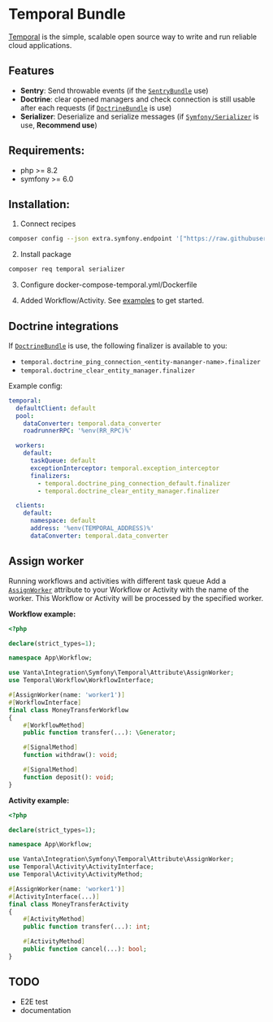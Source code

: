 # Temporal Bundle

[Temporal](https://temporal.io/) is the simple, scalable open source way to write and run reliable cloud applications.

## Features

- **Sentry**: Send throwable events (if the [`SentryBundle`](https://github.com/getsentry/sentry-symfony) use)
- **Doctrine**: clear opened managers and check connection is still usable after each requests (if [`DoctrineBundle`](https://github.com/doctrine/DoctrineBundle) is use)
- **Serializer**: Deserialize and serialize messages (if [`Symfony/Serializer`](https://github.com/symfony/serializer) is use, **Recommend use**)


## Requirements:
- php >= 8.2
- symfony >= 6.0


## Installation:

1. Connect recipes

```bash
composer config --json extra.symfony.endpoint '["https://raw.githubusercontent.com/VantaFinance/temporal-bundle/main/.recipie/index.json", "flex://defaults"]' 
```

2. Install package

```bash
composer req temporal serializer
```

3. Configure docker-compose-temporal.yml/Dockerfile

4. Added Workflow/Activity. See [examples](https://github.com/temporalio/samples-php) to get started.




## Doctrine integrations

If [`DoctrineBundle`](https://github.com/doctrine/DoctrineBundle) is use, the following finalizer is available to you:

- `temporal.doctrine_ping_connection_<entity-mananger-name>.finalizer`
- `temporal.doctrine_clear_entity_manager.finalizer`


Example config:

```yaml
temporal:
  defaultClient: default
  pool:
    dataConverter: temporal.data_converter
    roadrunnerRPC: '%env(RR_RPC)%'

  workers:
    default:
      taskQueue: default
      exceptionInterceptor: temporal.exception_interceptor
      finalizers: 
        - temporal.doctrine_ping_connection_default.finalizer
        - temporal.doctrine_clear_entity_manager.finalizer

  clients:
    default:
      namespace: default
      address: '%env(TEMPORAL_ADDRESS)%'
      dataConverter: temporal.data_converter
```



## Assign worker

Running workflows and activities with different task queue
Add a [`AssignWorker`](src/Attribute/AssignWorker.php) attribute to your Workflow or Activity with the name of the worker. This Workflow or Activity will be processed by the specified worker.


**Workflow example:**

```php
<?php

declare(strict_types=1);

namespace App\Workflow;

use Vanta\Integration\Symfony\Temporal\Attribute\AssignWorker;
use Temporal\Workflow\WorkflowInterface;

#[AssignWorker(name: 'worker1')]
#[WorkflowInterface]
final class MoneyTransferWorkflow
{
    #[WorkflowMethod]
    public function transfer(...): \Generator;

    #[SignalMethod]
    function withdraw(): void;

    #[SignalMethod]
    function deposit(): void;
}
```


**Activity example:**

```php
<?php

declare(strict_types=1);

namespace App\Workflow;

use Vanta\Integration\Symfony\Temporal\Attribute\AssignWorker;
use Temporal\Activity\ActivityInterface;
use Temporal\Activity\ActivityMethod;

#[AssignWorker(name: 'worker1')]
#[ActivityInterface(...)]
final class MoneyTransferActivity
{
    #[ActivityMethod]
    public function transfer(...): int;

    #[ActivityMethod]
    public function cancel(...): bool;
}
```


## TODO

- E2E test
- documentation
